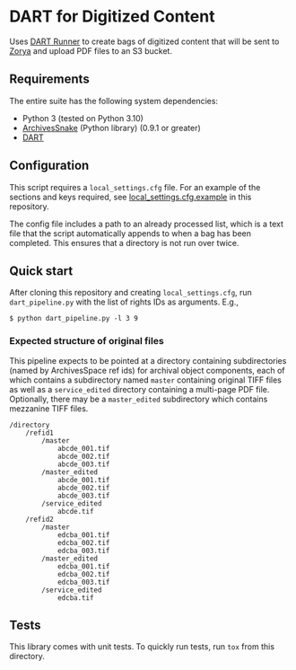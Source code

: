 # DART for Digitized Content

Uses [DART Runner](https://github.com/APTrust/dart-runner) to create bags of digitized content that will be sent to [Zorya](https://github.com/RockefellerArchiveCenter/zorya) and upload PDF files to an S3 bucket.


## Requirements

The entire suite has the following system dependencies:
- Python 3 (tested on Python 3.10)
- [ArchivesSnake](https://pypi.org/project/ArchivesSnake/) (Python library) (0.9.1 or greater) 
- [DART](https://github.com/APTrust/dart)

## Configuration

This script requires a `local_settings.cfg` file. For an example of the sections and keys required, see [local_settings.cfg.example](local_settings.cfg.example) in this repository.

The config file includes a path to an already processed list, which is a text file that the script automatically appends to when a bag has been completed. This ensures that a directory is not run over twice.

## Quick start

After cloning this repository and creating `local_settings.cfg`, run `dart_pipeline.py` with the list of rights IDs as arguments. E.g.,

```
$ python dart_pipeline.py -l 3 9
```

### Expected structure of original files

This pipeline expects to be pointed at a directory containing subdirectories (named by ArchivesSpace ref ids) for archival object components, each of which contains a subdirectory named `master` containing original TIFF files as well as a `service_edited` directory containing a multi-page PDF file. Optionally, there may be a `master_edited` subdirectory which contains mezzanine TIFF files.

```
/directory
    /refid1
        /master
            abcde_001.tif
            abcde_002.tif
            abcde_003.tif
        /master_edited
            abcde_001.tif
            abcde_002.tif
            abcde_003.tif
        /service_edited
            abcde.tif
    /refid2
        /master
            edcba_001.tif
            edcba_002.tif
            edcba_003.tif
        /master_edited
            edcba_001.tif
            edcba_002.tif
            edcba_003.tif
        /service_edited
            edcba.tif
```


## Tests

This library comes with unit tests. To quickly run tests, run `tox` from this directory.

